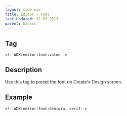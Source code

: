 ```yaml
---
layout: side-nav
title: Editor - Font
last-updated: 31-07-2013
parent: basics
---
```


## Tag

`<!--WDK:editor:font:value-->`

## Description

Use this tag to preset the font on Create's Design screen.

## Example

~~~
<!--WDK:editor:font:Georgia, serif-->
~~~